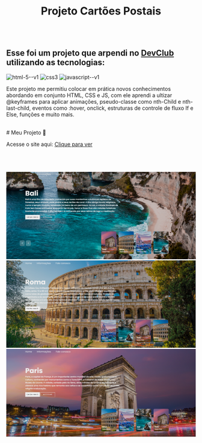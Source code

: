 <div align= center>
    <h1>Projeto Cartões Postais</h1>
</div>
<br>
<br>
<h2>Esse foi um projeto que arpendi no <a href="https://rodolfomori.com.br/devclub">DevClub</a> utilizando as tecnologias:</h2>    
<div>
   <img width="48" height="48" src="https://img.icons8.com/color/48/html-5--v1.png" alt="html-5--v1"/>
   <img width="48" height="48" src="https://img.icons8.com/color/48/css3.png" alt="css3"/>
   <img width="48" height="48" src="https://img.icons8.com/color/48/javascript--v1.png" alt="javascript--v1"/>
  
</div>
 
<p>Este projeto me permitiu colocar em prática novos conhecimentos abordando em conjunto HTML, CSS e JS, com ele aprendi a ultizar @keyframes para aplicar animações, pseudo-classe como nth-Child e nth-last-child, eventos como :hover, onclick, estruturas de controle de fluxo If e Else, funções e muito mais.</p>
<br>
# Meu Projeto 🚀

Acesse o site aqui: [Clique para ver](https://sidnei-leao.github.io/Projeto-Cartoes-Postais/)

<br>
<br>
<br>
<img src="https://raw.githubusercontent.com/sidnei-leao/Projeto-Cartoes-Postais/2bccead349738f3f6802d52c78dcc73882e3135a/assets/Captura%20de%20tela%202025-09-29%20184317%20Bali.png"> 
<img src="https://raw.githubusercontent.com/sidnei-leao/Projeto-Cartoes-Postais/2bccead349738f3f6802d52c78dcc73882e3135a/assets/Captura%20de%20tela%202025-09-29%20184411%20Roma.png">
<img src="https://github.com/sidnei-leao/Projeto-Cartoes-Postais/blob/main/assets/Captura%20de%20tela%202025-09-29%20184505%20Paris.png?raw=true">
<br>




